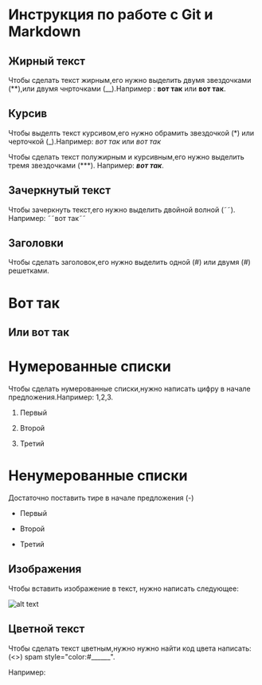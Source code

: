 # Инструкция по работе с Git и Markdown

## Жирный текст

Чтобы сделать текст жирным,его нужно выделить двумя звездочками (**),или двумя чнрточками (__).Например : **вот так** или __вот так__.

  ## Курсив

  Чтобы выделть текст курсивом,его нужно обрамить звездочкой (*) или черточкой (_).Например: *вот так* или _вот так_

  Чтобы сделать текст   полужирным и курсивным,его нужно выделить тремя звездочками (***).  Например: ***вот так***. 

  ## Зачеркнутый текст

  Чтобы зачеркнуть текст,его нужно выделить двойной волной (˜˜). Например:  ˜˜вот так˜˜

  ## Заголовки

  Чтобы сделать заголовок,его нужно выделить одной (#)
    или двумя (#) решетками.

# Вот так

## Или вот так

#  Нумерованные списки

Чтобы сделать нумерованные списки,нужно написать цифру в начале предложения.Например: 1,2,3.

1. Первый

2. Второй

3. Третий

# Ненумерованные списки

Достаточно поставить тире в начале предложения (-)

- Первый

- Второй

- Третий

## Изображения

Чтобы вставить изображение в текст, нужно написать следующее:

![alt text](IMG_1820.jpg)

##  Цветной текст

Чтобы сделать текст цветным,нужно нужно найти код цвета написать: (<>) spam style="color:#______".

Например: 
<spam style="color:#FFB6C1">